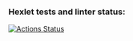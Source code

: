 ### Hexlet tests and linter status:
[![Actions Status](https://github.com/agapovk/frontend-project-lvl4/workflows/hexlet-check/badge.svg)](https://github.com/agapovk/frontend-project-lvl4/actions)